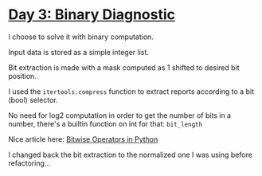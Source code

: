 # [Day 3: Binary Diagnostic](https://adventofcode.com/2021/day/3)

I choose to solve it with binary computation.

Input data is stored as a simple integer list.

Bit extraction is made with a mask computed as 1 shifted to desired bit position.

I used the `itertools.compress` function to extract reports according
to a bit (bool) selector.

No need for log2 computation in order to get the number of bits in a number,
there's a builtin function on int for that: `bit_length`

Nice article here:
[Bitwise Operators in Python](https://realpython.com/python-bitwise-operators/#binary-system-in-five-minutes)

I changed back the bit extraction to the normalized one I was using before refactoring...